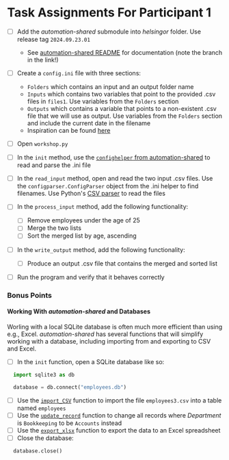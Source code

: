 # Task Assignments For Participant 1

  - [ ] Add the *automation-shared* submodule into *helsingor* folder.  Use release tag `2024.09.23.01`
    - See [automation-shared README](https://github.com/Helsingor-Kommune-Automatisering/automation_shared/blob/ff/changelog-auto-tag/README.md) for documentation (note the branch in the link!)
  - [ ] Create a `config.ini` file with three sections:
      - `Folders` which contains an input and an output folder name
      - `Inputs` which contains two variables that point to the provided .csv files in `files1`.  Use variables from the `Folders` section
      - `Outputs` which contains a variable that points to a non-existent .csv file that we will use as output.  Use variables from the `Folders` section and include the current date in the filename
      - Inspiration can be found [here](https://github.com/Helsingor-Kommune-Automatisering/20008-kepo-rentetilskivning-af-indefrossede-feriepenge-ved-fratraedelse/blob/ff/feedback-adjustments/config.ini)

  - [ ] Open `workshop.py`

  - [ ] In the `init` method, use the [`confighelper` from automation-shared](https://github.com/Helsingor-Kommune-Automatisering/automation_shared/blob/bc2ffc3a89123e7d4464e31117cdad099ebdb08e/common/helpers.py#L551) to read and parse the .ini file

  - [ ] In the `read_input` method, open and read the two input .csv files.  Use the `configparser.ConfigParser` object from the .ini helper to find filenames.  Use Python's [CSV parser](https://docs.python.org/3/library/csv.html) to read the files

  - [ ] In the `process_input` method, add the following functionality:
    - [ ] Remove employees under the age of 25
    - [ ] Merge the two lists
    - [ ] Sort the merged list by age, ascending

  - [ ] In the `write_output` method, add the following functionality:
    - [ ] Produce an output .csv file that contains the merged and sorted list

  - [ ] Run the program and verify that it behaves correctly

  ### Bonus Points
  #### Working With *automation-shared* and Databases
  Worling with a local SQLite database is often much more efficient than using e.g., Excel.  *automation-shared* has several functions that will simplify working with a database, including importing from and exporting to CSV and Excel.
   - [ ] In the `init` function, open a SQLite database like so:
  ```python
    import sqlite3 as db

    database = db.connect("employees.db")
  ```
  - [ ] Use the [`import_CSV`](https://github.com/Helsingor-Kommune-Automatisering/automation_shared/blob/bc2ffc3a89123e7d4464e31117cdad099ebdb08e/common/helpers.py#L300) function to import the file `employees3.csv` into a table named `employees`
  - [ ] Use the [`update_record`](https://github.com/Helsingor-Kommune-Automatisering/automation_shared/blob/bc2ffc3a89123e7d4464e31117cdad099ebdb08e/common/helpers.py#L448) function to change all records where *Department* is `Bookkeeping` to be `Accounts` instead
  - [ ] Use the [`export_xlsx`](https://github.com/Helsingor-Kommune-Automatisering/automation_shared/blob/bc2ffc3a89123e7d4464e31117cdad099ebdb08e/common/helpers.py#L247) function to export the data to an Excel spreadsheet
  - [ ] Close the database:
  ```python
    database.close()
  ```
